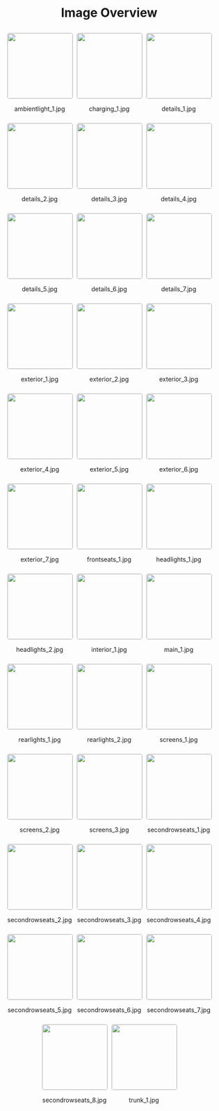 <style>
    .image-gallery {
        display: flex;
        flex-wrap: wrap;
        gap: 10px;
        justify-content: center;
        padding: 10px;
    }
    .image-gallery img {
        width: 150px;
        height: auto;
        border: 1px solid #ddd;
        border-radius: 5px;
    }
    .image-gallery div {
        flex: 1 1 calc(33.333% - 20px); /* Three images per row on large screens */
        max-width: 150px;
        text-align: center;
    }
    @media (max-width: 768px) {
        .image-gallery div {
            flex: 1 1 calc(50% - 20px); /* Two images per row on medium screens */
        }
    }
    @media (max-width: 480px) {
        .image-gallery div {
            flex: 1 1 100%; /* One image per row on small screens */
        }
    }
</style>
<h1 style ="text-align: center;"> Image Overview </h1> <div class="image-gallery">
<div>
<img src="https://media.evkx.net/multimedia/models/mercedes/eqs/eqs_580_4matic/ambientlight_1_st.jpg">
<p>ambientlight_1.jpg</p>
</div>
<div>
<img src="https://media.evkx.net/multimedia/models/mercedes/eqs/eqs_580_4matic/charging_1_st.jpg">
<p>charging_1.jpg</p>
</div>
<div>
<img src="https://media.evkx.net/multimedia/models/mercedes/eqs/eqs_580_4matic/details_1_st.jpg">
<p>details_1.jpg</p>
</div>
<div>
<img src="https://media.evkx.net/multimedia/models/mercedes/eqs/eqs_580_4matic/details_2_st.jpg">
<p>details_2.jpg</p>
</div>
<div>
<img src="https://media.evkx.net/multimedia/models/mercedes/eqs/eqs_580_4matic/details_3_st.jpg">
<p>details_3.jpg</p>
</div>
<div>
<img src="https://media.evkx.net/multimedia/models/mercedes/eqs/eqs_580_4matic/details_4_st.jpg">
<p>details_4.jpg</p>
</div>
<div>
<img src="https://media.evkx.net/multimedia/models/mercedes/eqs/eqs_580_4matic/details_5_st.jpg">
<p>details_5.jpg</p>
</div>
<div>
<img src="https://media.evkx.net/multimedia/models/mercedes/eqs/eqs_580_4matic/details_6_st.jpg">
<p>details_6.jpg</p>
</div>
<div>
<img src="https://media.evkx.net/multimedia/models/mercedes/eqs/eqs_580_4matic/details_7_st.jpg">
<p>details_7.jpg</p>
</div>
<div>
<img src="https://media.evkx.net/multimedia/models/mercedes/eqs/eqs_580_4matic/exterior_1_st.jpg">
<p>exterior_1.jpg</p>
</div>
<div>
<img src="https://media.evkx.net/multimedia/models/mercedes/eqs/eqs_580_4matic/exterior_2_st.jpg">
<p>exterior_2.jpg</p>
</div>
<div>
<img src="https://media.evkx.net/multimedia/models/mercedes/eqs/eqs_580_4matic/exterior_3_st.jpg">
<p>exterior_3.jpg</p>
</div>
<div>
<img src="https://media.evkx.net/multimedia/models/mercedes/eqs/eqs_580_4matic/exterior_4_st.jpg">
<p>exterior_4.jpg</p>
</div>
<div>
<img src="https://media.evkx.net/multimedia/models/mercedes/eqs/eqs_580_4matic/exterior_5_st.jpg">
<p>exterior_5.jpg</p>
</div>
<div>
<img src="https://media.evkx.net/multimedia/models/mercedes/eqs/eqs_580_4matic/exterior_6_st.jpg">
<p>exterior_6.jpg</p>
</div>
<div>
<img src="https://media.evkx.net/multimedia/models/mercedes/eqs/eqs_580_4matic/exterior_7_st.jpg">
<p>exterior_7.jpg</p>
</div>
<div>
<img src="https://media.evkx.net/multimedia/models/mercedes/eqs/eqs_580_4matic/frontseats_1_st.jpg">
<p>frontseats_1.jpg</p>
</div>
<div>
<img src="https://media.evkx.net/multimedia/models/mercedes/eqs/eqs_580_4matic/headlights_1_st.jpg">
<p>headlights_1.jpg</p>
</div>
<div>
<img src="https://media.evkx.net/multimedia/models/mercedes/eqs/eqs_580_4matic/headlights_2_st.jpg">
<p>headlights_2.jpg</p>
</div>
<div>
<img src="https://media.evkx.net/multimedia/models/mercedes/eqs/eqs_580_4matic/interior_1_st.jpg">
<p>interior_1.jpg</p>
</div>
<div>
<img src="https://media.evkx.net/multimedia/models/mercedes/eqs/eqs_580_4matic/main_1_st.jpg">
<p>main_1.jpg</p>
</div>
<div>
<img src="https://media.evkx.net/multimedia/models/mercedes/eqs/eqs_580_4matic/rearlights_1_st.jpg">
<p>rearlights_1.jpg</p>
</div>
<div>
<img src="https://media.evkx.net/multimedia/models/mercedes/eqs/eqs_580_4matic/rearlights_2_st.jpg">
<p>rearlights_2.jpg</p>
</div>
<div>
<img src="https://media.evkx.net/multimedia/models/mercedes/eqs/eqs_580_4matic/screens_1_st.jpg">
<p>screens_1.jpg</p>
</div>
<div>
<img src="https://media.evkx.net/multimedia/models/mercedes/eqs/eqs_580_4matic/screens_2_st.jpg">
<p>screens_2.jpg</p>
</div>
<div>
<img src="https://media.evkx.net/multimedia/models/mercedes/eqs/eqs_580_4matic/screens_3_st.jpg">
<p>screens_3.jpg</p>
</div>
<div>
<img src="https://media.evkx.net/multimedia/models/mercedes/eqs/eqs_580_4matic/secondrowseats_1_st.jpg">
<p>secondrowseats_1.jpg</p>
</div>
<div>
<img src="https://media.evkx.net/multimedia/models/mercedes/eqs/eqs_580_4matic/secondrowseats_2_st.jpg">
<p>secondrowseats_2.jpg</p>
</div>
<div>
<img src="https://media.evkx.net/multimedia/models/mercedes/eqs/eqs_580_4matic/secondrowseats_3_st.jpg">
<p>secondrowseats_3.jpg</p>
</div>
<div>
<img src="https://media.evkx.net/multimedia/models/mercedes/eqs/eqs_580_4matic/secondrowseats_4_st.jpg">
<p>secondrowseats_4.jpg</p>
</div>
<div>
<img src="https://media.evkx.net/multimedia/models/mercedes/eqs/eqs_580_4matic/secondrowseats_5_st.jpg">
<p>secondrowseats_5.jpg</p>
</div>
<div>
<img src="https://media.evkx.net/multimedia/models/mercedes/eqs/eqs_580_4matic/secondrowseats_6_st.jpg">
<p>secondrowseats_6.jpg</p>
</div>
<div>
<img src="https://media.evkx.net/multimedia/models/mercedes/eqs/eqs_580_4matic/secondrowseats_7_st.jpg">
<p>secondrowseats_7.jpg</p>
</div>
<div>
<img src="https://media.evkx.net/multimedia/models/mercedes/eqs/eqs_580_4matic/secondrowseats_8_st.jpg">
<p>secondrowseats_8.jpg</p>
</div>
<div>
<img src="https://media.evkx.net/multimedia/models/mercedes/eqs/eqs_580_4matic/trunk_1_st.jpg">
<p>trunk_1.jpg</p>
</div>
</div>
